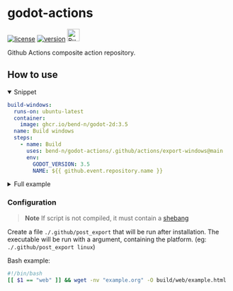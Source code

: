 # godot-actions

[![license](https://img.shields.io/badge/License-MIT-blue?style=for-the-badge)](https://github.com/bend-n/godot-actions/blob/main/LICENSE "License")
[![version](https://img.shields.io/badge/>3.5-blue?logo=godot-engine&logoColor=white&label=godot&style=for-the-badge)](https://godotengine.org)
<a href='https://ko-fi.com/bendn' title='Buy me a coffee' target='_blank'><img height='28' src='https://storage.ko-fi.com/cdn/brandasset/kofi_button_red.png' alt='Buy me a coffee'> </a>

Github Actions composite action repository.

## How to use

<details open>
<summary>Snippet</summary>

```yaml
build-windows:
  runs-on: ubuntu-latest
  container:
    image: ghcr.io/bend-n/godot-2d:3.5
  name: Build windows
  steps:
    - name: Build
      uses: bend-n/godot-actions/.github/actions/export-windows@main
      env:
        GODOT_VERSION: 3.5
        NAME: ${{ github.event.repository.name }}
```

</details>

<details>
<summary>Full example</summary>

> **Note**
> This is a copy of [godot-template/.github/workflows/export.yml](https://github.com/bend-n/godot-template/blob/dd6e014d5329b4aaf3ad32f110c5ea406777a6fc/.github/workflows/export.yml)

```yaml
name: "export" # name of the workflow
on: # when it is triggered
  workflow_dispatch: # manually
  push: # on push
    paths: # with modifications to these files
      - "**.gd"
      - "**.tscn"
      - "**.import"
      - "**.tres"
      - "**.ttf"
      - ".github/workflows/export.yml"
      - "export_presets.cfg"
    branches: # on this branch
      - main

jobs: # the things to do
  export: # a thing to do
    uses: bend-n/godot-actions/.github/workflows/callable-export.yml@main
    with: # variables
      export-name: ${{ github.event.repository.name }} # the name of the zipfile
      godot-version: 3.5 # the godot version
      image: ghcr.io/bend-n/godot-2d:3.5 # the container to use
      platforms: "windows linux web android mac" # space seperated list of platforms to build
    secrets: # secrets
      android-keystore-base64: ${{ secrets.ANDROID_KEYSTORE_BASE64 }} # not required
      android-keystore-password: ${{ secrets.ANDROID_KEYSTORE_PASSWORD }} # not required
      butler-api-key: ${{ secrets.BUTLER_CREDENTIALS }} # required for itch.io
```

</details>

### Configuration

> **Note** If script is not compiled, it must contain a [shebang](<https://en.wikipedia.org/wiki/Shebang_(Unix)>)

Create a file `./.github/post_export` that will be run after installation. The executable will be run with a argument, containing the platform. (eg: `./.github/post_export linux`)

Bash example:

```bash
#!/bin/bash
[[ $1 == "web" ]] && wget -nv "example.org" -O build/web/example.html
```
